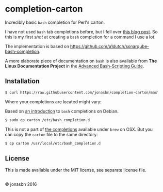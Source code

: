 # completion-carton

Incredibly basic `bash` completion for Perl's carton.

I have not used `bash` tab completions before, but I fell over [this blog post](http://davidalger.com/development/bash-completion-on-os-x-with-brew/). So this is my first *shot* at creating a `bash` completion for a command I use a lot.

The implementation is based on https://github.com/a1dutch/sonarqube-bash-completion.

A more elaborate piece of documentation on `bash` is also available from **The Linux Documentation Project** in the [Advanced Bash-Scripting Guide](http://tldp.org/LDP/abs/html/tabexpansion.html).

## Installation

```bash
$ curl https://raw.githubusercontent.com/jonasbn/completion-carton/master/ > carton
```

Where your completions are located might vary:

Based on [an introduction](https://debian-administration.org/article/316/An_introduction_to_bash_completion_part_1) to `bash` completions on Debian.

```bash
$ sudo cp carton /etc/bash_completion.d
```

This is not a part of [the completions](https://github.com/Homebrew/homebrew-completions) available under `brew` on OSX. But you can copy the `carton` file to the same directory:

```bash
$ cp carton /usr/local/etc/bash_completion.d
```

## License

This is made available under the MIT license, see separate license file.

## 

:copyright: jonasbn 2016
